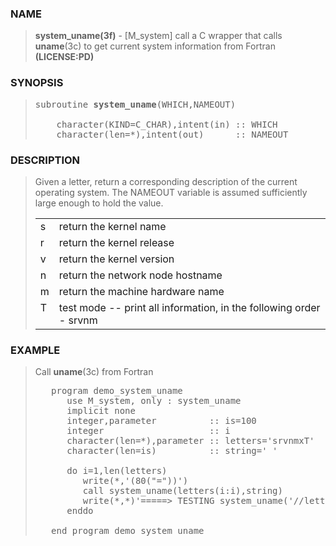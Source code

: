 <?
<body>
<!DOCTYPE html PUBLIC "-//W3C//DTD XHTML 1.0 Transitional//EN"
    "http://www.w3.org/TR/xhtml1/DTD/xhtml1-transitional.dtd">

<html xmlns="http://www.w3.org/1999/xhtml">
<head>
  <meta name="generator" content="HTML Tidy for Cygwin (vers 25 March 2009), see www.w3.org" />

  <title></title>
</head>

<body>
  <div id="Container">
    <div id="Content">
      <div class="c182"></div><a name="0"></a>

      <h3><a name="0">NAME</a></h3>

      <blockquote>
        <b>system_uname(3f)</b> - [M_system] call a C wrapper that calls <b>uname</b>(3c) to get current system information from Fortran <b>(LICENSE:PD)</b>
      </blockquote><a name="contents" id="contents"></a>

      <h3><a name="6">SYNOPSIS</a></h3>

      <blockquote>
        <pre>
subroutine <b>system_uname</b>(WHICH,NAMEOUT)
<br />    character(KIND=C_CHAR),intent(in) :: WHICH
    character(len=*),intent(out)      :: NAMEOUT
</pre>
      </blockquote><a name="2"></a>

      <h3><a name="2">DESCRIPTION</a></h3>

      <blockquote>
        Given a letter, return a corresponding description of the current operating system. The NAMEOUT variable is assumed sufficiently large enough to
        hold the value.

        <table cellpadding="3">
          <tr valign="top">
            <td class="c183" width="6%" nowrap="nowrap">s</td>

            <td valign="bottom">return the kernel name</td>
          </tr>

          <tr valign="top">
            <td class="c183" width="6%" nowrap="nowrap">r</td>

            <td valign="bottom">return the kernel release</td>
          </tr>

          <tr valign="top">
            <td class="c183" width="6%" nowrap="nowrap">v</td>

            <td valign="bottom">return the kernel version</td>
          </tr>

          <tr valign="top">
            <td class="c183" width="6%" nowrap="nowrap">n</td>

            <td valign="bottom">return the network node hostname</td>
          </tr>

          <tr valign="top">
            <td class="c183" width="6%" nowrap="nowrap">m</td>

            <td valign="bottom">return the machine hardware name</td>
          </tr>

          <tr valign="top">
            <td class="c183" width="6%" nowrap="nowrap">T</td>

            <td valign="bottom">test mode -- print all information, in the following order - srvnm</td>
          </tr>
        </table>
      </blockquote><a name="3"></a>

      <h3><a name="3">EXAMPLE</a></h3>

      <blockquote>
        Call <b>uname</b>(3c) from Fortran
        <pre>
   program demo_system_uname
      use M_system, only : system_uname
      implicit none
      integer,parameter          :: is=100
      integer                    :: i
      character(len=*),parameter :: letters='srvnmxT'
      character(len=is)          :: string=' '
<br />      do i=1,len(letters)
         write(*,'(80("="))')
         call system_uname(letters(i:i),string)
         write(*,*)'=====&gt; TESTING system_uname('//letters(i:i)//')---&gt;'//trim(string)
      enddo
<br />   end program demo_system_uname
</pre>
      </blockquote><a name="4"></a>
    </div>
  </div>
</body>
</html>
